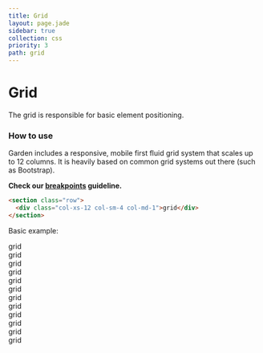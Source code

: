 ```yaml
---
title: Grid
layout: page.jade
sidebar: true
collection: css
priority: 3
path: grid
---
```


# Grid
<p class="lead">The grid is responsible for basic element positioning.</p>

### How to use

Garden includes a responsive, mobile first fluid grid system that scales up to 12 columns. It is heavily based on common grid systems out there (such as Bootstrap).

**Check our [breakpoints](css/utils.html#breakpoints) guideline.**

```html
<section class="row">
  <div class="col-xs-12 col-sm-4 col-md-1">grid</div>
</section>
```

Basic example:

<div class="example">
  <section class="row">
    <div class="col-xs-12 col-sm-4 col-md-1"><div>grid</div></div>
    <div class="col-xs-12 col-sm-4 col-md-1"><div>grid</div></div>
    <div class="col-xs-12 col-sm-4 col-md-1"><div>grid</div></div>
    <div class="col-xs-12 col-sm-4 col-md-1"><div>grid</div></div>
    <div class="col-xs-12 col-sm-4 col-md-1"><div>grid</div></div>
    <div class="col-xs-12 col-sm-4 col-md-1"><div>grid</div></div>
    <div class="col-xs-12 col-sm-4 col-md-1"><div>grid</div></div>
    <div class="col-xs-12 col-sm-4 col-md-1"><div>grid</div></div>
    <div class="col-xs-12 col-sm-4 col-md-1"><div>grid</div></div>
    <div class="col-xs-12 col-sm-4 col-md-1"><div>grid</div></div>
    <div class="col-xs-12 col-sm-4 col-md-1"><div>grid</div></div>
    <div class="col-xs-12 col-sm-4 col-md-1"><div>grid</div></div>
  </section>
</div>

